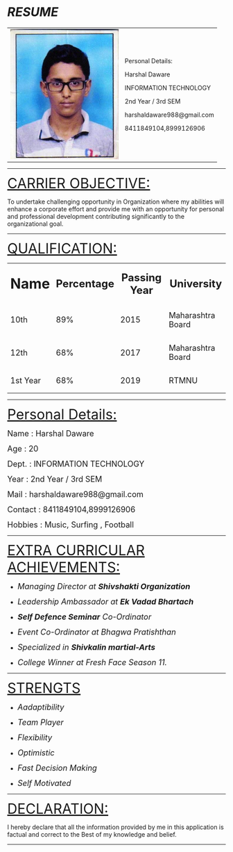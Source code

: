 <html>
<body>
    <h1><i>RESUME</i></h1>
    <table>
        <tr>
            <td><img src="photo.jpg" height="300" width="250"></td>
            <td><p>Personal Details:</p>
            <p>Harshal Daware</p>
            <p>INFORMATION TECHNOLOGY</p>
            <p>2nd Year / 3rd SEM</p>
            <p>harshaldaware988@gmail.com</p>
            <p>8411849104,8999126906</p></td>
        </tr>
    </table>
    <hr size="10 ps">
    <p><font size="6"><u>CARRIER OBJECTIVE:</u></font></p>
    <p>To undertake challenging opportunity in Organization where my abilities will enhance a corporate effort and provide me with an opportunity for personal and professional development contributing significantly to the organizational goal.</p>
    <hr size="4 ps">
    <p><font size="6"><u>QUALIFICATION:</u></font></p>       
     <table>
            <tr>
                <th><p><font size="6">Name</p></th>
                <th><p><font size="5">Percentage</font></p></th>
                <th><p><font size="5">Passing Year</font></p></th>
                <th><p><font size="5">University</font></p></th>
            </tr>
            <tr>
                <td><p><font size="4">10th</font></p></td>
                <td><p><font size="4">89%</font></p></td>
                <td><p><font size="4">2015</font></p></td>
                <td><p><font size="4">Maharashtra Board</font></p></td>
            </tr>
            <tr>
                <td><p><font size="4">12th</font></p></td>
                <td><p><font size="4">68%</font></p></td>
                <td><p><font size="4">2017</font></p></td>
                <td><p><font size="4">Maharashtra Board</font></p></td>
            </tr>
            <tr>
                <td><p><font size="4">1st Year</font></p></td>
                <td><p><font size="4">68%</font></p></td>
                <td><p><font size="4">2019</font></p></td>
                <td><p><font size="4">RTMNU</font></p></td>
            </tr>
     </table>
        <hr size="4 ps">
        <p><font size="6"><u>Personal Details:</u></font></p>
        <p><font size="4">Name     :   Harshal Daware</font></p>
        <p><font size="4">Age      :   20</font></p>
        <p><font size="4">Dept.    :   INFORMATION TECHNOLOGY</font></p>
        <p><font size="4">Year     :   2nd Year / 3rd SEM</font></p>
        <p><font size="4">Mail     :   harshaldaware988@gmail.com</font></p>
        <p><font size="4">Contact  :   8411849104,8999126906</font></p>
        <p><font size="4">Hobbies  :   Music, Surfing , Football</font></p>
        <hr size="4 ps">
        <p><font size="6"><u>EXTRA CURRICULAR ACHIEVEMENTS:</u></font></p>
        <ul> 
            <p><li><font size="4"><i>Managing Director at <strong>Shivshakti Organization</strong></i></font></li></p>
            <p><li><font size="4"><i>Leadership Ambassador at <strong>Ek Vadad Bhartach</strong></i></font></li></p>
            <p><li><font size="4"><i><strong>Self Defence Seminar</strong> Co-Ordinator</i></font></li></p>
            <p><li><font size="4"><i>Event Co-Ordinator at Bhagwa Pratishthan</i></font></li></p>
            <p><li><font size="4"><i>Specialized in <strong>Shivkalin martial-Arts</strong></i></font></li></p>
            <p><li><font size="4"><i>College Winner at Fresh Face Season 11.</i></font></li></p>
        </ul>
        <hr size="4 ps">
        <p><font size="6"><u>STRENGTS</u></font></p>
        <ul> 
            <p><li><font size="4"><i>Aadaptibility</i></font></li></p>
            <p><li><font size="4"><i>Team Player</i></font></li></p>
            <p><li><font size="4"><i>Flexibility</i></font></li></p>
            <p><li><font size="4"><i>Optimistic</i></font></li></p>
            <p><li><font size="4"><i>Fast Decision Making</i></font></li></p>
            <p><li><font size="4"><i>Self Motivated</i></font></li></p>
        </ul>
        <hr size="4 ps">
        <p><font size="6"><u>DECLARATION:</u></font></p>
        <p>I hereby declare that all the information provided by me in this application is factual and correct to the Best of my knowledge and belief.</p>
        <hr size="10 ps">
</body>
</html>
